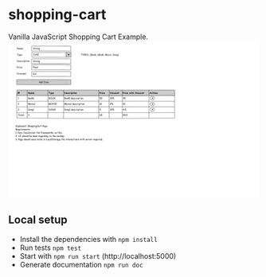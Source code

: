 # shopping-cart
Vanilla JavaScript Shopping Cart Example.
![Test task](static/img/test_task_img.png)

## Local setup

- Install the dependencies with `npm install`
- Run tests `npm test`
- Start with `npm run start` (http://localhost:5000)
- Generate documentation `npm run doc`
